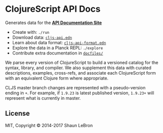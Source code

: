# ClojureScript API Docs

Generates data for the __[API Documentation Site]__

- Create with: `./run`
- Download data: [`cljs-api.edn`]
- Learn about data format: [`cljs-api-format.edn`]
- Explore the data in a Planck REPL: `./explore`
- Contribute extra documentation in [`docfiles/`]

[API Documentation Site]:http://cljs.github.io/api/
[`cljs-api.edn`]:cljs-api.edn
[`cljs-api-format.edn`]:cljs-api-format.edn
[`docfiles/`]:docfiles

We parse every version of ClojureScript to build a versioned catalog for the
syntax, library, and compiler.  We also supplement this data with curated
descriptions, examples, cross-refs, and associate each ClojureScript form with
an equivalent Clojure form where appropriate.

CLJS master branch changes are represented with a pseudo-version ending in `+`.
For example, if `1.9.23` is latest published version, `1.9.23+` will represent
what is currently in master.

## License

MIT, Copyright © 2014-2017 Shaun LeBron

